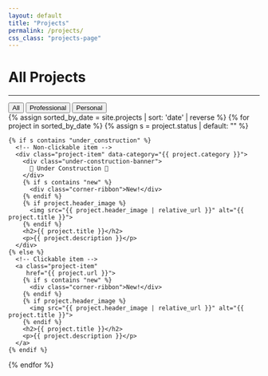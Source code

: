 ```yaml
---
layout: default
title: "Projects"
permalink: /projects/
css_class: "projects-page"
---
```


# All Projects

---
<!-- Filter Buttons -->
<div class="project-filters">
  <button data-filter="all" onclick="filterAllProjects('all')">All</button>
  <button data-filter="professional" onclick="filterAllProjects('professional')">Professional</button>
  <button data-filter="personal" onclick="filterAllProjects('personal')">Personal</button>
</div>

<!-- All Projects (sorted newest to oldest by date) -->
<div class="all-gallery">
  {% assign sorted_by_date = site.projects | sort: 'date' | reverse %}
  {% for project in sorted_by_date %}
    {% assign s = project.status | default: "" %}

    {% if s contains "under_construction" %}
      <!-- Non-clickable item -->
      <div class="project-item" data-category="{{ project.category }}">
        <div class="under-construction-banner">
          🚧 Under Construction 🚧
        </div>
        {% if s contains "new" %}
          <div class="corner-ribbon">New!</div>
        {% endif %}
        {% if project.header_image %}
          <img src="{{ project.header_image | relative_url }}" alt="{{ project.title }}">
        {% endif %}
        <h2>{{ project.title }}</h2>
        <p>{{ project.description }}</p>
      </div>
    {% else %}
      <!-- Clickable item -->
      <a class="project-item"
         href="{{ project.url }}">
        {% if s contains "new" %}
          <div class="corner-ribbon">New!</div>
        {% endif %}
        {% if project.header_image %}
          <img src="{{ project.header_image | relative_url }}" alt="{{ project.title }}">
        {% endif %}
        <h2>{{ project.title }}</h2>
        <p>{{ project.description }}</p>
      </a>
    {% endif %}
  {% endfor %}
</div>

<script>
  function filterAllProjects(category) {
    // Only select items within the all-gallery
    const items = document.querySelectorAll('.all-gallery .project-item');
    items.forEach(item => {
      if (category === 'all') {
        item.style.display = 'block';
      } else {
        const cat = item.getAttribute('data-category');
        item.style.display = (cat === category) ? 'block' : 'none';
      }
    });

    // Highlight the correct button
    const buttons = document.querySelectorAll('.project-filters button');
    buttons.forEach(btn => {
      btn.classList.remove('active');
      if (btn.dataset.filter === category) {
        btn.classList.add('active');
      }
    });
  }

  // Optional: auto-show "All" on page load
  document.addEventListener('DOMContentLoaded', () => {
    filterAllProjects('all');
  });
</script>
